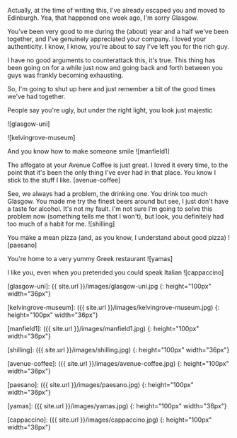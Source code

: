Actually, at the time of writing this, I've already escaped you and moved to Edinburgh. Yea, that happened one week ago, I'm sorry Glasgow.

You've been very good to me during the (about) year and a half we've been together, and I've genuinely appreciated your company. I loved your authenticity.
I know, I know, you're about to say I've left you for the rich guy. 

I have no good arguments to counterattack this, it's true. This thing has been going on for a while just now and going back and forth between you guys was frankly becoming exhausting. 

So, I'm going to shut up here and just remember a bit of the good times we've had together. 

People say you're ugly, but under the right light, you look just majestic

![glasgow-uni]

![kelvingrove-museum]

And you know how to make someone smile ![manfield1]

The affogato at your Avenue Coffee is just great. I loved it every time, to the point that it's been the only thing I've ever had in that place. You know I stick to the stuff I like. [avenue-coffee]

See, we always had a problem, the drinking one. You drink too much Glasgow. You made me try the finest beers around but see, I just don't have a taste for alcohol. It's not my fault. I'm not sure I'm going to solve this problem now (something tells me that I won't), but look, you definitely had too much of a habit for me. ![shilling]

You make a mean pizza (and, as you know, I understand about good pizza) ![paesano]

You're home to a very yummy Greek restaurant ![yamas]

I like you, even when you pretended you could speak Italian ![cappaccino]

[glasgow-uni]: {{ site.url }}/images/glasgow-uni.jpg 
{: height="100px" width="36px"}

[kelvingrove-museum]: ({{ site.url }}/images/kelvingrove-museum.jpg)
{: height="100px" width="36px"}

[manfield1]: ({{ site.url }}/images/manfield1.jpg)
{: height="100px" width="36px"}

[shilling]: ({{ site.url }}/images/shilling.jpg)
{: height="100px" width="36px"}

[avenue-coffee]: ({{ site.url }}/images/avenue-coffee.jpg)
{: height="100px" width="36px"}

[paesano]: ({{ site.url }}/images/paesano.jpg)
{: height="100px" width="36px"}

[yamas]: ({{ site.url }}/images/yamas.jpg)
{: height="100px" width="36px"}

[cappaccino]: ({{ site.url }}/images/cappaccino.jpg)
{: height="100px" width="36px"}

